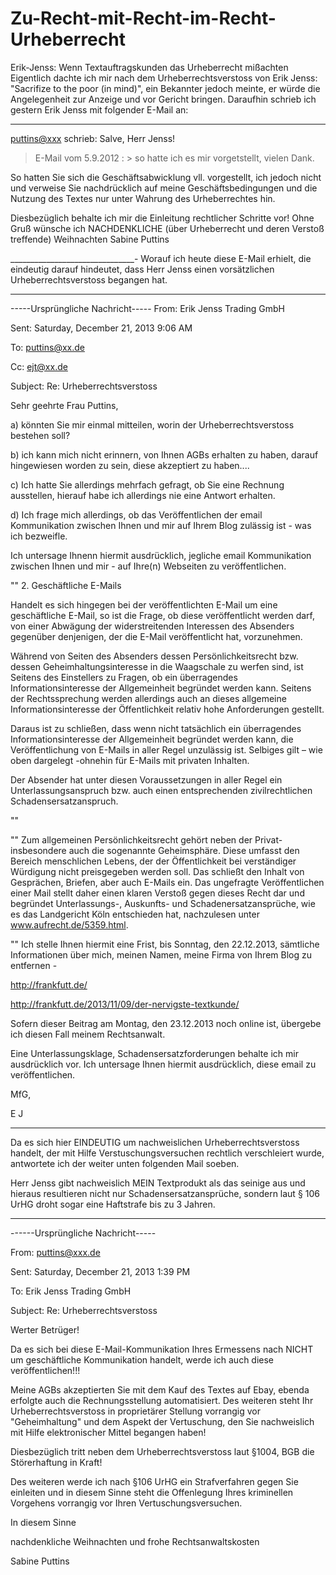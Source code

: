 Zu-Recht-mit-Recht-im-Recht-Urheberrecht
========================================

Erik-Jenss: Wenn Textauftragskunden das Urheberrecht mißachten
Eigentlich dachte ich mir nach dem Urheberrechtsverstoss von Erik Jenss: "Sacrifize to the poor (in mind)", ein Bekannter jedoch meinte, er würde die Angelegenheit zur Anzeige und vor Gericht bringen. Daraufhin schrieb ich gestern Erik Jenss mit folgender E-Mail an:
______________________
<puttins@xxx> schrieb:
Salve, Herr Jenss!


> E-Mail vom 5.9.2012 : > so hatte ich es mir vorgetstellt, vielen Dank.




So hatten Sie sich die Geschäftsabwicklung vll. vorgestellt, ich jedoch
nicht und verweise Sie nachdrücklich auf meine Geschäftsbedingungen und die Nutzung des Textes nur unter Wahrung des Urheberrechtes hin.



Diesbezüglich behalte ich mir die Einleitung rechtlicher Schritte vor!
Ohne Gruß wünsche ich NACHDENKLICHE (über Urheberrecht und deren Verstoß
treffende) Weihnachten
Sabine Puttins


 _______________________________-
Worauf ich heute diese E-Mail erhielt, die eindeutig darauf hindeutet, dass Herr Jenss einen vorsätzlichen Urheberrechtsverstoss begangen hat.
_______________________________

 

-----Ursprüngliche Nachricht-----
From: Erik Jenss Trading GmbH

Sent: Saturday, December 21, 2013 9:06 AM

To: puttins@xx.de

Cc: ejt@xx.de

Subject: Re: Urheberrechtsverstoss

Sehr geehrte Frau Puttins,

a) könnten Sie mir einmal mitteilen, worin der Urheberrechtsverstoss bestehen soll?

b) ich kann mich nicht erinnern, von Ihnen AGBs erhalten zu haben, darauf hingewiesen worden zu sein, diese akzeptiert zu haben....

c) Ich hatte Sie allerdings mehrfach gefragt, ob Sie eine Rechnung ausstellen, hierauf habe ich allerdings nie eine Antwort erhalten.

d) Ich frage mich allerdings, ob das Veröffentlichen der email Kommunikation zwischen Ihnen und mir auf Ihrem Blog zulässig ist - was ich bezweifle.

Ich untersage Ihnenn hiermit ausdrücklich, jegliche email Kommunikation zwischen Ihnen und mir - auf Ihre(n) Webseiten zu veröffentlichen.

""
2. Geschäftliche E-Mails

Handelt es sich hingegen bei der veröffentlichten E-Mail um eine geschäftliche E-Mail, so ist die Frage, ob diese veröffentlicht werden darf, von einer Abwägung der widerstreitenden Interessen des Absenders gegenüber denjenigen, der die E-Mail veröffentlicht hat, vorzunehmen.

Während von Seiten des Absenders dessen Persönlichkeitsrecht bzw. dessen Geheimhaltungsinteresse in die Waagschale zu werfen sind, ist Seitens des Einstellers zu Fragen, ob ein überragendes Informationsinteresse der Allgemeinheit begründet werden kann. Seitens der Rechtssprechung werden allerdings auch an dieses allgemeine Informationsinteresse der Öffentlichkeit relativ hohe Anforderungen gestellt.

Daraus ist zu schließen, dass wenn nicht tatsächlich ein überragendes Informationsinteresse der Allgemeinheit begründet werden kann, die Veröffentlichung von E-Mails in aller Regel unzulässig ist. Selbiges gilt – wie oben dargelegt -ohnehin für E-Mails mit privaten Inhalten.

Der Absender hat unter diesen Voraussetzungen in aller Regel ein Unterlassungsanspruch bzw. auch einen entsprechenden zivilrechtlichen Schadensersatzanspruch.

""
 

""
Zum allgemeinen Persönlichkeitsrecht gehört neben der Privat- insbesondere auch die sogenannte Geheimsphäre. Diese umfasst den Bereich menschlichen Lebens, der der Öffentlichkeit bei verständiger Würdigung nicht preisgegeben werden soll. Das schließt den Inhalt von Gesprächen, Briefen, aber auch E-Mails ein. Das ungefragte Veröffentlichen einer Mail stellt daher einen klaren Verstoß gegen dieses Recht dar und begründet Unterlassungs-, Auskunfts- und Schadenersatzansprüche, wie es das Landgericht Köln entschieden hat, nachzulesen unter www.aufrecht.de/5359.html.

 

""
Ich stelle Ihnen hiermit eine Frist, bis Sonntag, den 22.12.2013, sämtliche Informationen über mich, meinen Namen, meine Firma von Ihrem Blog zu entfernen -

http://frankfutt.de/

http://frankfutt.de/2013/11/09/der-nervigste-textkunde/

 

Sofern dieser Beitrag am Montag, den 23.12.2013 noch online ist, übergebe ich diesen Fall meinem Rechtsanwalt.
 


 

Eine Unterlassungsklage, Schadensersatzforderungen behalte ich mir ausdrücklich vor.
Ich untersage Ihnen hiermit ausdrücklich, diese email zu veröffentlichen.

MfG,

E J

___________________________________

Da es sich hier EINDEUTIG um nachweislichen Urheberrechtsverstoss handelt, der mit Hilfe Verstuschungsversuchen rechtlich verschleiert wurde, antwortete ich der weiter unten folgenden Mail soeben.

Herr Jenss gibt nachweislich MEIN Textprodukt als das seinige aus und hieraus resultieren nicht nur Schadensersatzansprüche, sondern laut § 106 UrHG droht sogar eine Haftstrafe bis zu 3 Jahren.

_________________________

------Ursprüngliche Nachricht-----

From: puttins@xxx.de

Sent: Saturday, December 21, 2013 1:39 PM

To: Erik Jenss Trading GmbH

Subject: Re: Urheberrechtsverstoss

Werter Betrüger!

Da es sich bei diese E-Mail-Kommunikation Ihres Ermessens nach NICHT um geschäftliche Kommunikation handelt, werde ich auch diese veröffentlichen!!!

Meine AGBs akzeptierten Sie mit dem Kauf des Textes auf Ebay, ebenda erfolgte auch die Rechnungsstellung automatisiert. Des weiteren steht Ihr Urheberrechtsverstoss in proprietärer Stellung vorrangig vor "Geheimhaltung" und dem Aspekt der Vertuschung, den Sie nachweislich mit Hilfe elektronischer Mittel begangen haben!

Diesbezüglich tritt neben dem Urheberrechtsverstoss laut §1004, BGB die Störerhaftung in Kraft!

Des weiteren werde ich nach §106 UrHG ein Strafverfahren gegen Sie einleiten und in diesem Sinne steht die Offenlegung Ihres kriminellen Vorgehens vorrangig vor Ihren Vertuschungsversuchen.

In diesem Sinne

nachdenkliche Weihnachten und frohe Rechtsanwaltskosten

Sabine Puttins

 
